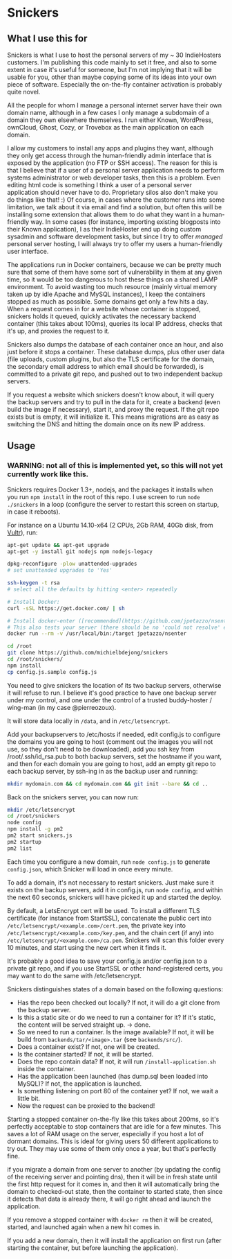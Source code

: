 # Snickers

## What I use this for

Snickers is what I use to host the personal servers of my ~ 30 IndieHosters customers.
I'm publishing this code mainly to set it free, and also to some extent in case it's useful for someone,
but I'm not implying that it will be usable for you, other than maybe
copying some of its ideas into your own piece of software. Especially the on-the-fly container activation is probably quite novel.

All the people for whom I manage a personal internet server
have their own domain name, although in a few cases I only manage a subdomain of a domain they own elsewhere themselves.
I run either Known, WordPress, ownCloud, Ghost, Cozy, or Trovebox as the main application on each domain.

I allow my customers to install any apps and plugins they want, although they only get access through the human-friendly admin
interface that is exposed by the application (no FTP or SSH access). The reason for this is that I believe that if a user of a
personal server application needs to perform systems administrator or web developer tasks, then this is a problem. Even editing html
code is something I think a user of a personal server application should never have to do. Proprietary silos also don't make you do
things like that! :) Of course, in cases where the customer runs into some limitation, we talk about it via email and find a solution,
but often this will be installing some extension that allows them to do what they want in a human-friendly way. In some cases (for
instance, importing existing blogposts into their Known application), I as their IndieHoster end up doing custom sysadmin and software
development tasks, but since I try to offer *managed* personal server hosting, I will always try to offer my users a human-friendly
user interface.

The applications run in Docker containers, because we can be pretty much sure that some of them have some sort of vulnerability
in them at any given time, so it would be too dangerous to host these things on a shared LAMP environment. To avoid wasting too much
resource (mainly virtual memory taken up by idle Apache and MySQL instances), I keep the containers stopped as much as possible. Some
domains get only a few hits a day. When a request comes in for a website whose container is stopped, snickers holds it queued,
quickly activates the necessary backend container (this takes about 100ms), queries its local IP address, checks that it's up, and proxies
the request to it.

Snickers also dumps the database of each container once an hour, and also just before it stops a container. These database dumps, plus
other user data (file uploads, custom plugins, but also the TLS certificate for the domain, the secondary email address to which email
should be forwarded), is committed to a private git repo, and pushed out to two independent backup servers.

If you request a website which snickers doesn't know about, it will query the backup servers and try to pull in the data for it, create
a backend (even build the image if necessary), start it, and proxy the request. If the git repo exists but is empty, it will initialize it.
This means migrations are as easy as switching the DNS and hitting the domain once on its new IP address.

## Usage

### WARNING: not all of this is implemented yet, so this will not yet currently work like this.

Snickers requires Docker 1.3+, nodejs, and the packages it installs when you run `npm install` in the root of this repo. I use screen to
run `node ./snickers` in a loop (configure the server to restart this screen on startup, in case it reboots).

For instance on a Ubuntu 14.10-x64 (2 CPUs, 2Gb RAM, 40Gb disk, from [Vultr](https://www.vultr.com/pricing/)), run:

````bash
apt-get update && apt-get upgrade
apt-get -y install git nodejs npm nodejs-legacy

dpkg-reconfigure -plow unattended-upgrades
# set unattended upgrades to 'Yes'

ssh-keygen -t rsa
# select all the defaults by hitting <enter> repeatedly

# Install Docker:
curl -sSL https://get.docker.com/ | sh

# Install docker-enter ([recommended](https://github.com/jpetazzo/nsenter#nsenter-in-a-can)):
# This also tests your server (there should be no 'could not resolve' errors).
docker run --rm -v /usr/local/bin:/target jpetazzo/nsenter

cd /root
git clone https://github.com/michielbdejong/snickers
cd /root/snickers/
npm install
cp config.js.sample config.js
````

You need to give snickers the location of its two backup servers, otherwise it will refuse to run. I believe it's good practice to have one backup server under my control, and one under the control of a trusted buddy-hoster / wing-man (in my case @pierreozoux).

It will store data locally in `/data`, and in `/etc/letsencrypt`.

Add your backupservers to /etc/hosts if needed, edit config.js to configure the domains you are going to host
(comment out the images you will not use, so they don't need to be downloaded),
add you ssh key from /root/.ssh/id_rsa.pub to both backup servers, set the hostname if you want, and then for
each domain you are going to host, add an empty git repo to each backup server, by ssh-ing in as the backup user
and running:

````bash
mkdir mydomain.com && cd mydomain.com && git init --bare && cd ..
````

Back on the snickers server, you can now run:

````bash
mkdir /etc/letsencrypt
cd /root/snickers
node config
npm install -g pm2
pm2 start snickers.js
pm2 startup
pm2 list
````

Each time you configure a new domain, run `node config.js` to generate `config.json`, which Snicker will load in once every minute.

To add a domain, it's not necessary to restart snickers. Just make sure it exists on the backup servers, add it in config.js,
run `node config`, and within the next 60 seconds, snickers will have picked it up and started the deploy.

By default, a LetsEncrypt cert will be used. To install a different TLS certificate (for instance from StartSSL),
concatenate the public cert into `/etc/letsencrypt/<example.com>/cert.pem`, the private key into
`/etc/letsencrypt/<example.com>/key.pem`, and the chain cert (if any) into
`/etc/letsencrypt/<example.com>/ca.pem`. Snickers will scan this folder every 10 minutes, and start using the new cert when it
finds it.

It's probably a good idea to save your config.js and/or config.json to a private git repo, and if you use StartSSL or other
hand-registered certs, you may want to do the same with /etc/letsencrypt.

Snickers distinguishes states of a domain based on the following questions:

* Has the repo been checked out locally? If not, it will do a git clone from the backup server.
* Is this a static site or do we need to run a container for it? If it's static, the content will be served straight up. -> done.
* So we need to run a container. Is the image available? If not, it will be build from `backends/tar/<image>.tar` (see `backends/src/`).
* Does a container exist? If not, one will be created.
* Is the container started? If not, it will be started.
* Does the repo contain data? If not, it will run `/install-application.sh` inside the container.
* Has the application been launched (has dump.sql been loaded into MySQL)? If not, the application is launched.
* Is something listening on port 80 of the container yet? If not, we wait a little bit.
* Now the request can be proxied to the backend!

Starting a stopped container on-the-fly like this takes about 200ms, so it's perfectly acceptable to stop containers that are idle
for a few minutes. This saves a lot of RAM usage on the server, especially if you host a lot of dormant domains. This is ideal for
giving users 50 different applications to try out. They may use some of them only once a year, but that's perfectly fine.

if you migrate a domain from one server to another (by updating the config of the receiving server and pointing dns),
then it will be in fresh state until the first http request for it comes in, and then it will automatically bring the domain to
checked-out state, then the container to started state, then since it detects that data is already there, it will go right ahead
and launch the application.

If you remove a stopped container with `docker rm` then it will be created, started, and launched again when a new hit comes in.

If you add a new domain, then it will install the application on first run (after starting the container, but before launching the
application).
